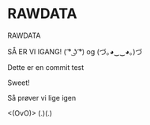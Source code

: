 # RAWDATA
RAWDATA

SÅ ER VI IGANG! ( ͡° ͜ʖ ͡°) og (づ｡◕‿‿◕｡)づ 

Dette er en commit test

Sweet!

Så prøver vi lige igen

<(OvO)>
(.)(.)